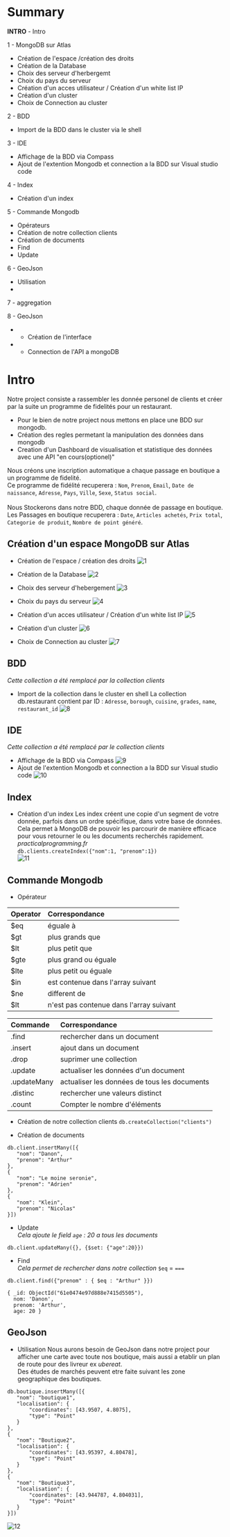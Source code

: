 # Summary

**INTRO** - Intro

1 - MongoDB sur Atlas
- Création de l'espace /création des droits
- Création de la Database
- Choix des serveur d'herbergemt
- Choix du pays du serveur
- Création d'un acces utilisateur / Création d'un white list IP
- Création d'un cluster
- Choix de Connection au cluster 

2 - BDD
- Import de la BDD dans le cluster via le shell

3 - IDE
- Affichage de la BDD via Compass
- Ajout de l'extention Mongodb et connection a la BDD sur Visual studio code

4 - Index
- Création d'un index

5 - Commande Mongodb
- Opérateurs
- Création de notre collection clients
- Création de documents
- Find
- Update

6 - GeoJson
- Utilisation
- 

7 - aggregation

8 - GeoJson

* - Création de l'interface 

* - Connection de l'API a mongoDB
 
 
 
# Intro
Notre project consiste a rassembler les donnée personel de clients et créer par la suite un programme de fidelités pour un restaurant.
- Pour le bien de notre project nous mettons en place une BDD sur mongodb.
- Création des regles permetant la manipulation des données dans mongodb
- Creation d'un Dashboard de visualisation et statistique des données avec une API "en cours(optionel)"

Nous créons une inscription automatique a chaque passage en boutique a un programme de fidelité.<br>
Ce programme de fidélité recuperera : ``Nom``, ``Prenom``, ``Email``, ``Date de naissance``, ``Adresse``, ``Pays``, ``Ville``, ``Sexe``, ``Status social``.<br><br>
Nous Stockerons dans notre BDD, chaque donnée de passage en boutique.<br>
Les Passages en boutique recuperera : ``Date``, ``Articles achetés``, ``Prix total``, ``Categorie de produit``, ``Nombre de point généré``.


## Création d'un espace MongoDB sur Atlas
- Création de l'espace / création des droits
![1](https://user-images.githubusercontent.com/65304878/149127230-9d180b9a-3d0f-4ea5-8da3-21fc9a6b531f.JPG)

- Création de la Database
![2](https://user-images.githubusercontent.com/65304878/149127792-abf0261d-e05c-4b5a-b53b-bcd211f03ea8.JPG)

- Choix des serveur d'hebergement
![3](https://user-images.githubusercontent.com/65304878/149127896-79a69376-409c-4ebf-b68d-753d880f903e.JPG)

- Choix du pays du serveur
![4](https://user-images.githubusercontent.com/65304878/149128004-4804eb43-577e-400b-b526-6b0432caba71.JPG)

- Création d'un acces utilisateur / Création d'un white list IP
![5](https://user-images.githubusercontent.com/65304878/149128211-d5f33875-9aad-4e5d-8935-aafc174c3c29.JPG)

- Création d'un cluster
![6](https://user-images.githubusercontent.com/65304878/149128257-e78086f3-94f9-4ea4-8e5c-61a83968a011.JPG)

- Choix de Connection au cluster 
![7](https://user-images.githubusercontent.com/65304878/149128326-0fed2726-b53a-4320-9523-ce6fd93f198a.JPG)



## BDD
*Cette collection a été remplacé par la collection clients*
- Import de la collection dans le cluster en shell
La collection db.restaurant contient par ID : ``Adresse``, ``borough``, ``cuisine``, ``grades``, ``name``, ``restaurant_id``
![8](https://user-images.githubusercontent.com/65304878/149128393-f68acd2f-c06e-4c24-a678-ebfc2f4dc99e.JPG)



## IDE 
*Cette collection a été remplacé par le collection clients*
- Affichage de la BDD via Compass
![9](https://user-images.githubusercontent.com/65304878/149128521-ac47c4d6-0445-46ee-9191-89da8a467374.JPG)
- Ajout de l'extention Mongodb et connection a la BDD sur Visual studio code
![10](https://user-images.githubusercontent.com/65304878/149346035-5a9fbb97-71f9-4d76-9eb1-4edc4b19f149.png)


## Index
- Création d'un index
Les index créent une copie d'un segment de votre donnée, parfois dans un ordre spécifique, dans votre base de données. Cela permet à MongoDB de pouvoir les parcourir de manière efficace pour vous retourner le ou les documents recherchés rapidement. *practicalprogramming.fr*<br>
```db.clients.createIndex({"nom":1, "prenom":1})```<br>
![11](https://user-images.githubusercontent.com/65304878/149357573-43149aac-7f50-4f1a-974f-4238ba7db47b.png)


## Commande Mongodb

- Opérateur

| Operator          |  Correspondance                             |
| :---------------  |:---------------                             |
| $eq               | éguale à                                    |
| $gt               | plus grands que                             |
| $lt               | plus petit que                              |
| $gte              | plus grand ou éguale                        |
| $lte              | plus petit ou éguale                        |
| $in               | est contenue dans l'array suivant           |
| $ne               | different de                                |
| $lt               | n'est pas contenue dans l'array suivant     |

| Commande          |  Correspondance                             |
| :---------------  |:---------------                             |
| .find             | rechercher dans un document                 |
| .insert           | ajout dans un document                      |
| .drop             | suprimer une collection                     |
| .update           | actualiser les données d'un document        |
| .updateMany       | actualiser les données de tous les documents|
| .distinc          | rechercher une valeurs distinct             |
| .count            | Compter le nombre d'éléments                |



- Création de notre collection clients
```db.createCollection("clients")```

- Création de documents
```
db.client.insertMany([{ 
   "nom": "Danon", 
   "prenom": "Arthur"
}, 
{ 
   "nom": "Le moine seronie", 
   "prenom": "Adrien"
}, 
{ 
   "nom": "Klein", 
   "prenom": "Nicolas"
}])
```

- Update<br>
*Cela ajoute le field ```age``` : 20 a tous les documents*
```
db.client.updateMany({}, {$set: {"age":20}})
```

- Find <br>
*Cela permet de rechercher dans notre collection* ``$eq`` = ``===``
```
db.client.find({"prenom" : { $eq : "Arthur" }})
```

```
{ _id: ObjectId("61e0474e97d888e7415d5505"),
  nom: 'Danon',
  prenom: 'Arthur',
  age: 20 }
```

## GeoJson
- Utilisation
Nous aurons besoin de GeoJson dans notre project pour afficher une carte avec toute nos boutique, mais aussi a etablir un plan de route pour des livreur ex *ubereat*.<br>
Des études de marchés peuvent etre faite suivant les zone geographique des boutiques.

```
db.boutique.insertMany([{ 
   "nom": "boutique1", 
   "localisation": { 
       "coordinates": [43.9507, 4.8075], 
       "type": "Point" 
   } 
}, 
{ 
   "nom": "Boutique2", 
   "localisation": { 
       "coordinates": [43.95397, 4.80478], 
       "type": "Point" 
   } 
}, 
{ 
   "nom": "Boutique3", 
   "localisation": { 
       "coordinates": [43.944787, 4.804031], 
       "type": "Point" 
   } 
}])
```
![12](https://user-images.githubusercontent.com/65304878/149370589-15d1aeb2-a1d9-4e02-b719-dc70a2cd8a43.png)


